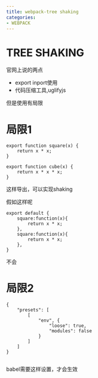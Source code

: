 ```yaml
---
title: webpack-tree shaking
categories: 
- WEBPACK
---
```



# TREE SHAKING  
官网上说的两点
- export inport使用
- 代码压缩工具,uglifyjs

但是使用有局限
# 局限1
```
export function square(x) {
    return x * x;
}

export function cube(x) {
    return x * x * x;
}

```

这样导出，可以实现shaking

假如这样呢

```
export default {
    square:function(x){
        return x * x;
    },
    square:function(x){
        return x * x;
    },
}
```
不会
# 局限2
```
{
    "presets": [
        [
            "env", {
                "loose": true,
                "modules": false
            }
        ]
    ]
}


```
babel需要这样设置，才会生效
